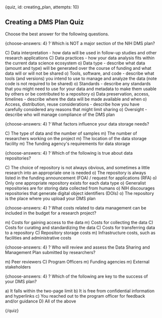 
{quiz, id: creating_plan, attempts: 10}

## Creating a DMS Plan Quiz

Choose the best answer for the following questions.

{choose-answers: 4}
? Which is NOT a major section of the NIH DMS plan?

C) Data interpretation - how data will be used in follow-up studies and other research applications
C) Data practices - how your data analysis fits within the current data science ecosystem
o) Data type - describe what data (amount and type) will be generated over the course of funding and what data will or will not be shared
o) Tools, software, and code - describe what tools (and versions) you intend to use to manage and analyze the data (note code is not required to be shared)
o) Standards - describe any standards that you might need to use for your data and metadata to make them usable by others or be contributed to a repository
o) Data preservation, access, timelines - describe where the data will be made available and when
o) Access, distribution, reuse considerations - describe how you have carefully considered any reasons that might limit sharing
o) Oversight - describe who will manage compliance of the DMS plan

{choose-answers: 4}
? What factors influence your data storage needs?

C) The type of data and the number of samples
m) The number of researchers working on the project
m) The location of the data storage facility
m) The funding agency's requirements for data storage

{choose-answers: 4}
? Which of the following is true about data repositories?

C) The choice of repository is not always obvious, and sometimes a little research into an appropriate one is needed
o) The repository is always listed in the funding announcement (FOA) / request for applications (RFA)
o) Only one appropriate repository exists for each data type
o) Generalist repositories are for storing data collected from humans
o) NIH discourages repositories that generate digital object identifiers (DOIs)
o) The repository is the place where you upload your DMS plan

{choose-answers: 4}
? What costs related to data management can be included in the budget for a research project?

m) Costs for gaining access to the data
m) Costs for collecting the data
C) Costs for curating and standardizing the data
C) Costs for transferring data to a repository
C) Repository storage costs
m) Infrastructure costs, such as facilities and administrative costs

{choose-answers: 4}
? Who will review and assess the Data Sharing and Management Plan submitted by researchers?

m) Peer reviewers
C) Program Officers
m) Funding agencies
m) External stakeholders

{choose-answers: 4}
? Which of the following are key to the success of your DMS plan?

a) It falls within the two-page limit
b) It is free from confidential information and hyperlinks
c) You reached out to the program officer for feedback and/or guidance
D) All of the above

{/quiz}

